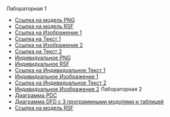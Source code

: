 Лабораторная 1
* [Ссылка на модель PNG](https://github.com/Weasley8/Dmitry.github.io/blob/master/lr1/model.png)
* [Ссылка на модель RSF](https://github.com/Weasley8/Dmitry.github.io/blob/master/lr1/shablon.rsf)
* [Ссылка на Изображение 1](https://github.com/Weasley8/Dmitry.github.io/blob/master/lr1/%D0%98%D0%B7%D0%BE%D0%B1%D1%80%D0%B0%D0%B6%D0%B5%D0%BD%D0%B8%D0%B5%201.png)
* [Ссылка на Текст 1](https://github.com/Weasley8/Dmitry.github.io/blob/master/lr1/%D0%A2%D0%B5%D0%BA%D1%81%D1%82%201)
* [Ссылка на Изображение 2](https://github.com/Weasley8/Dmitry.github.io/blob/master/lr1/%D0%98%D0%B7%D0%BE%D0%B1%D1%80%D0%B0%D0%B6%D0%B5%D0%BD%D0%B8%D0%B5%202.png)
* [Ссылка на Текст 2](https://github.com/Weasley8/Dmitry.github.io/blob/master/lr1/%D0%A2%D0%B5%D0%BA%D1%81%D1%82%202)
* [Индивидуальное PNG](https://github.com/Weasley8/Dmitry.github.io/blob/master/lr1/%D0%98%D0%BD%D0%B4%D0%B8%D0%B2%D0%B8%D0%B4%D1%83%D0%B0%D0%BB%D1%8C%D0%BD%D0%BE%D0%B5.png)
* [Индивидуальное RSF](https://github.com/Weasley8/Dmitry.github.io/blob/master/lr1/%D0%B8%D0%BD%D0%B4%D0%B8%D0%B2%D0%B8%D0%B4%D1%83%D0%B0%D0%BB%D1%8C%D0%BD%D0%BE%D0%B5.rsf)
* [Ссылка на Индивидуальное Текст 1](https://github.com/Weasley8/Dmitry.github.io/blob/master/lr1/%D0%98%D0%BD%D0%B4%D0%B8%D0%B2%D0%B8%D0%B4%D1%83%D0%B0%D0%BB%D1%8C%D0%BD%D0%BE%D0%B5%20UML)
* [Индивидуальное Изображение 1](https://github.com/Weasley8/Dmitry.github.io/blob/master/lr1/%D0%98%D0%BD%D0%B4%D0%B8%D0%B2%D0%B8%D0%B4%D1%83%D0%B0%D0%BB%D1%8C%D0%BD%D0%BE%D0%B5%20UML.png)
* [Ссылка на Индивидуальное Текст 2](https://github.com/Weasley8/Dmitry.github.io/blob/master/lr1/%D0%98%D0%BD%D0%B4%D0%B8%D0%B2%D0%B8%D0%B4%D1%83%D0%B0%D0%BB%D1%8C%D0%BD%D0%BE%D0%B5%20UML%202)
* [Индивидуальное Изображение 2](https://github.com/Weasley8/Dmitry.github.io/blob/master/lr1/%D0%98%D0%BD%D0%B4%D0%B8%D0%B2%D0%B8%D0%B4%D1%83%D0%B0%D0%BB%D1%8C%D0%BD%D0%BE%D0%B5%20UML%202.png)
Лабораторная 2
* [Диаграмма PDC](https://github.com/Weasley8/Dmitry.github.io/blob/master/lr2/model2.png)
* [Диаграмма DFD с 3 программными модулями и таблицей](https://github.com/Weasley8/Dmitry.github.io/blob/master/lr2/model22.png)
* [Ссылка на модель RSF](https://github.com/Weasley8/Dmitry.github.io/blob/master/lr2/%D0%9B%D0%B0%D0%B1%D0%B0%202.rsf)
